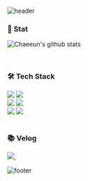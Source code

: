 ![header](https://capsule-render.vercel.app/api?type=waving&color=auto&customColorList=8&height=300&section=header&text=Chaeeun's%20GitHub&fontSize=90&fontColor=FFFFFF&animation=fadeIn)

<h3 align="left"><b>🏅 Stat</b></h3>
<div align="left">

![Chaeeun's github stats](https://github-readme-stats.vercel.app/api?username=limce106)
</div>

</br>

<h3 align="left"><b>🛠️ Tech Stack</b></h3>
<div align="left">
<img src="https://img.shields.io/badge/UnrealEngine-0E1128.svg?style=for-the-badge&logo=unrealengine&logoColor=#0E1128" />
<img src="https://img.shields.io/badge/Unity-FFFFFF.svg?style=for-the-badge&logo=unity&logoColor=black" />
</div>

<div align="left">
<img src="https://img.shields.io/badge/C++-00599C.svg?style=for-the-badge&logo=cplusplus&logoColor=#00599C" />
<img src="https://img.shields.io/badge/C%23-%23239120.svg?style=for-the-badge&logo=visual-studio-code&logoColor=#A8B9CC" />
</div>

<div align="left">
<img src="https://img.shields.io/badge/Github-181717.svg?style=for-the-badge&logo=github&logoColor=white" />
<img src="https://img.shields.io/badge/VisualStudioCode-007ACC.svg?style=for-the-badge&logo=c-sharp&logoColor=white" />
</div>

</br>

<h3 align="left"><b>📚 Velog</b></h3>
<div align="left">
<a href="https://velog.io/@limce">
    <img src="https://img.shields.io/badge/Velog-1EBC8F?style=for-the-badge&logo=velog&logoColor=white" />&nbsp
  </a>
</div>

![footer](https://capsule-render.vercel.app/api?type=waving&color=auto&customColorList=8&section=footer)
